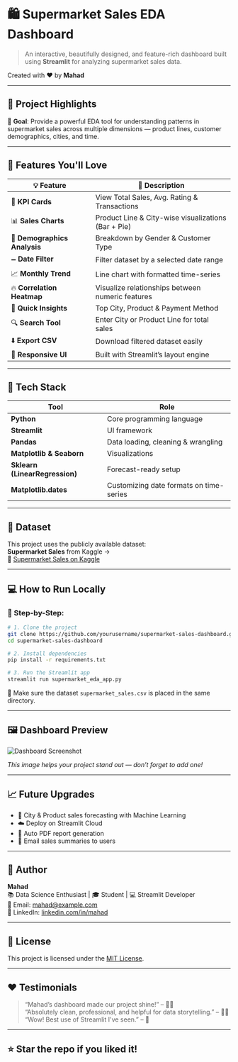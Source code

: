 # 🛍️ Supermarket Sales EDA Dashboard

> An interactive, beautifully designed, and feature-rich dashboard built using **Streamlit** for analyzing supermarket sales data.

Created with ❤️ by **Mahad**

---

## 🌟 Project Highlights

🌟 **Goal**: Provide a powerful EDA tool for understanding patterns in supermarket sales across multiple dimensions — product lines, customer demographics, cities, and time.

---

## 🚀 Features You'll Love

| 💡 Feature | 📝 Description |
|-----------|----------------|
| 🎯 **KPI Cards** | View Total Sales, Avg. Rating & Transactions |
| 📊 **Sales Charts** | Product Line & City-wise visualizations (Bar + Pie) |
| 🢍 **Demographics Analysis** | Breakdown by Gender & Customer Type |
| 🗕️ **Date Filter** | Filter dataset by a selected date range |
| 📈 **Monthly Trend** | Line chart with formatted time-series |
| 🔥 **Correlation Heatmap** | Visualize relationships between numeric features |
| 💬 **Quick Insights** | Top City, Product & Payment Method |
| 🔍 **Search Tool** | Enter City or Product Line for total sales |
| ⬇️ **Export CSV** | Download filtered dataset easily |
| 📱 **Responsive UI** | Built with Streamlit’s layout engine |

---

## 🧰 Tech Stack

| Tool | Role |
|------|------|
| **Python** | Core programming language |
| **Streamlit** | UI framework |
| **Pandas** | Data loading, cleaning & wrangling |
| **Matplotlib & Seaborn** | Visualizations |
| **Sklearn (LinearRegression)** | Forecast-ready setup |
| **Matplotlib.dates** | Customizing date formats on time-series |

---

## 📆 Dataset

This project uses the publicly available dataset:  
**Supermarket Sales** from Kaggle →  
🔗 [Supermarket Sales on Kaggle](https://www.kaggle.com/datasets/aungpyaeap/supermarket-sales)

---

## 💻 How to Run Locally

### 🔧 Step-by-Step:

```bash
# 1. Clone the project
git clone https://github.com/yourusername/supermarket-sales-dashboard.git
cd supermarket-sales-dashboard

# 2. Install dependencies
pip install -r requirements.txt

# 3. Run the Streamlit app
streamlit run supermarket_eda_app.py
```

📂 Make sure the dataset `supermarket_sales.csv` is placed in the same directory.

---

## 🖼️ Dashboard Preview

![Dashboard Screenshot](https://via.placeholder.com/1000x400?text=Add+your+dashboard+screenshot+here)

_This image helps your project stand out — don’t forget to add one!_

---

## 📈 Future Upgrades

- 🔮 City & Product sales forecasting with Machine Learning
- ☁️ Deploy on Streamlit Cloud
- 📜 Auto PDF report generation
- 📧 Email sales summaries to users

---

## 👤 Author

**Mahad**  
📚 Data Science Enthusiast | 🎓 Student | 💻 Streamlit Developer  
📧 Email: mahad@example.com  
🔗 LinkedIn: [linkedin.com/in/mahad](https://linkedin.com)

---

## 📝 License

This project is licensed under the [MIT License](LICENSE).

---

## ❤️ Testimonials

> “Mahad’s dashboard made our project shine!” – 🧑‍🏫  
> “Absolutely clean, professional, and helpful for data storytelling.” – 👨‍💼  
> “Wow! Best use of Streamlit I've seen.” – 👏

---

## ⭐ Star the repo if you liked it!

